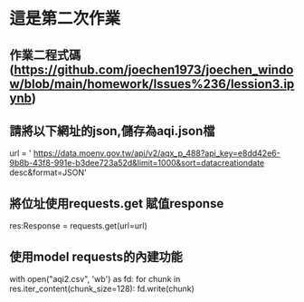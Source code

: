 # 這是第二次作業
## 作業二程式碼(https://github.com/joechen1973/joechen_window/blob/main/homework/Issues%236/lession3.ipynb)

## 請將以下網址的json,儲存為aqi.json檔


url = '	https://data.moenv.gov.tw/api/v2/aqx_p_488?api_key=e8dd42e6-9b8b-43f8-991e-b3dee723a52d&limit=1000&sort=datacreationdate desc&format=JSON'
## 將位址使用requests.get 賦值response

res:Response = requests.get(url=url)
## 使用model requests的內建功能

with open("aqi2.csv", 'wb') as fd:
    for chunk in res.iter_content(chunk_size=128):
        fd.write(chunk)

